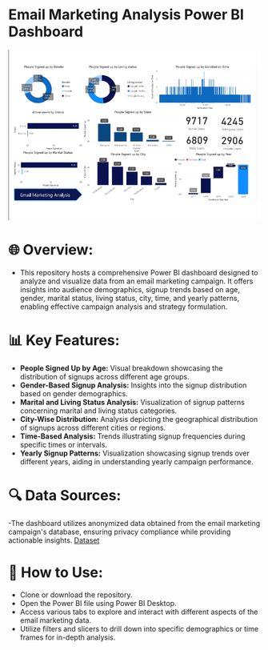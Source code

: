 # Email Marketing Analysis Power BI Dashboard

![Final_report](Email_Marketing_final_report.png)

# 🌐 Overview:
- This repository hosts a comprehensive Power BI dashboard designed to analyze and visualize data from an email marketing campaign. It offers insights into audience demographics, signup trends based on age, gender, marital status, living status, city, time, and yearly patterns, enabling effective campaign analysis and strategy formulation.

# 📊 Key Features:

- **People Signed Up by Age:** Visual breakdown showcasing the distribution of signups across different age groups.
- **Gender-Based Signup Analysis:** Insights into the signup distribution based on gender demographics.
- **Marital and Living Status Analysis:** Visualization of signup patterns concerning marital and living status categories.
- **City-Wise Distribution:** Analysis depicting the geographical distribution of signups across different cities or regions.
- **Time-Based Analysis:** Trends illustrating signup frequencies during specific times or intervals.
- **Yearly Signup Patterns:** Visualization showcasing signup trends over different years, aiding in understanding yearly campaign performance.

# 🔍 Data Sources:
-The dashboard utilizes anonymized data obtained from the email marketing campaign's database, ensuring privacy compliance while providing actionable insights.
[Dataset](Email_Marketing_Analysis.xlsx)

# 🚀 How to Use:

- Clone or download the repository.
- Open the Power BI file using Power BI Desktop.
- Access various tabs to explore and interact with different aspects of the email marketing data.
- Utilize filters and slicers to drill down into specific demographics or time frames for in-depth analysis.
